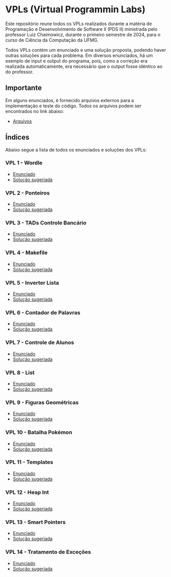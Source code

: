 
# VPLs (Virtual Programmin Labs)
Este repositório reune todos os VPLs realizados durante a matéria de Programação e Desenvolvimento de Software II (PDS II) ministrada pelo professor Luiz Chaimowicz, durante o primeiro semestre de 2024, para o curso de Ciência da Computação da UFMG. 

Todos VPLs contém um enunciado e uma solução proposta, podendo haver outras soluções para cada problema. Em diversos enunciados, há um exemplo de input e output do programa, pois, como a correção era realizada automaticamente, era necessário que o output fosse idéntico ao do professor.  

## Importante  

Em alguns enunciados, é fornecido arquivos externos para a implementação e teste do código. Todos os arquivos podem ser encontrados no link abaixo:
- [Arquivos](https://github.com/IgorHen0/VPLs-PDSII/tree/main/Arquivos)
  
## Índices  
Abaixo segue a lista de todos os enunciados e soluções dos VPLs:  

### VPL 1 - Wordle  
 - [Enunciado](https://github.com/IgorHen0/VPLs-PDSII/blob/main/Enunciados/enunciado_wordle.pdf)
 - [Solução sugeriada](https://github.com/IgorHen0/VPLs-PDSII/tree/main/VPL%201)  

### VPL 2 - Ponteiros
 - [Enunciado](https://github.com/IgorHen0/VPLs-PDSII/blob/main/Enunciados/enunciado_ponteiros.pdf)
 - [Solução sugeriada](https://github.com/IgorHen0/VPLs-PDSII/tree/main/VPL%202)  

### VPL 3 - TADs Controle Bancário
 - [Enunciado](https://github.com/IgorHen0/VPLs-PDSII/blob/main/Enunciados/enunciado_TAD_controle_bancario.pdf)
 - [Solução sugeriada](https://github.com/IgorHen0/VPLs-PDSII/tree/main/VPL%203)  

### VPL 4 - Makefile
 - [Enunciado](https://github.com/IgorHen0/VPLs-PDSII/blob/main/Enunciados/enunciado_makefile.pdf)
 - [Solução sugeriada](https://github.com/IgorHen0/VPLs-PDSII/tree/main/VPL%204)  

### VPL 5 - Inverter Lista
 - [Enunciado](https://github.com/IgorHen0/VPLs-PDSII/blob/main/Enunciados/enunciado_inverte_lista.pdf)
 - [Solução sugeriada](https://github.com/IgorHen0/VPLs-PDSII/tree/main/VPL%205)  

### VPL 6 - Contador de Palavras
 - [Enunciado](https://github.com/IgorHen0/VPLs-PDSII/blob/main/Enunciados/enunciado_conta_palavras.pdf)
 - [Solução sugeriada](https://github.com/IgorHen0/VPLs-PDSII/tree/main/VPL%206)  

### VPL 7 - Controle de Alunos
 - [Enunciado](https://github.com/IgorHen0/VPLs-PDSII/blob/main/Enunciados/enunciado_controle_alunos.pdf)
 - [Solução sugeriada](https://github.com/IgorHen0/VPLs-PDSII/tree/main/VPL%207)  
 
### VPL 8 - List
 - [Enunciado](https://github.com/IgorHen0/VPLs-PDSII/blob/main/Enunciados/enunciado_lista.pdf)
 - [Solução sugeriada](https://github.com/IgorHen0/VPLs-PDSII/tree/main/VPL%208)  
 
### VPL 9 - Figuras Geométricas
 - [Enunciado](https://github.com/IgorHen0/VPLs-PDSII/blob/main/Enunciados/enunciado_figuras_geometricas.pdf)
 - [Solução sugeriada](https://github.com/IgorHen0/VPLs-PDSII/tree/main/VPL%209)  
 
### VPL 10 - Batalha Pokémon
 - [Enunciado](https://github.com/IgorHen0/VPLs-PDSII/blob/main/Enunciados/enunciado_batalha_pokemon.pdf)
 - [Solução sugeriada](https://github.com/IgorHen0/VPLs-PDSII/tree/main/VPL%2010)  
 
### VPL 11 - Templates
 - [Enunciado](https://github.com/IgorHen0/VPLs-PDSII/blob/main/Enunciados/enunciado_templates.pdf)
 - [Solução sugeriada](https://github.com/IgorHen0/VPLs-PDSII/tree/main/VPL%2011)  
 
### VPL 12 - Heap Int
 - [Enunciado](https://github.com/IgorHen0/VPLs-PDSII/blob/main/Enunciados/enunciado_heap_int.pdf)
 - [Solução sugeriada](https://github.com/IgorHen0/VPLs-PDSII/tree/main/VPL%2012)  
 
### VPL 13 - Smart Pointers
 - [Enunciado](https://github.com/IgorHen0/VPLs-PDSII/blob/main/Enunciados/enunciado_heap_int.pdf)
 - [Solução sugeriada](https://github.com/IgorHen0/VPLs-PDSII/tree/main/VPL%2013)  
 
### VPL 14 - Tratamento de Exceções 
 - [Enunciado](https://github.com/IgorHen0/VPLs-PDSII/blob/main/Enunciados/enunciado_heap_int.pdf)
 - [Solução sugeriada](https://github.com/IgorHen0/VPLs-PDSII/tree/main/VPL%2014)  
 